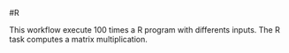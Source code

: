
#R

This workflow execute 100 times a R program with differents inputs. The R task computes a matrix multiplication.

